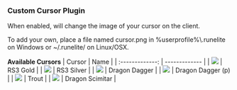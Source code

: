 ### Custom Cursor Plugin
When enabled, will change the image of your cursor on the client.

To add your own, place a file named cursor.png in %userprofile%\\.runelite on Windows or ~/.runelite/ on Linux/OSX.

**Available Cursors**
| Cursor  | Name |
| :-------------: | ------------- |
| ![](https://github.com/runelite/runelite/blob/master/runelite-client/src/main/resources/net/runelite/client/plugins/customcursor/cursor-rs3-gold.png) | RS3 Gold |
| ![](https://github.com/runelite/runelite/blob/master/runelite-client/src/main/resources/net/runelite/client/plugins/customcursor/cursor-rs3-silver.png) | RS3 Silver |
| ![](https://github.com/runelite/runelite/blob/master/runelite-client/src/main/resources/net/runelite/client/plugins/customcursor/cursor-dragon-dagger.png) | Dragon Dagger |
| ![](https://github.com/runelite/runelite/blob/master/runelite-client/src/main/resources/net/runelite/client/plugins/customcursor/cursor-dragon-dagger-p.png) | Dragon Dagger (p) |
| ![](https://github.com/runelite/runelite/blob/master/runelite-client/src/main/resources/net/runelite/client/plugins/customcursor/cursor-trout.png) | Trout |
| ![](https://github.com/runelite/runelite/blob/master/runelite-client/src/main/resources/net/runelite/client/plugins/customcursor/cursor-dragon-scimitar.png) | Dragon Scimitar |